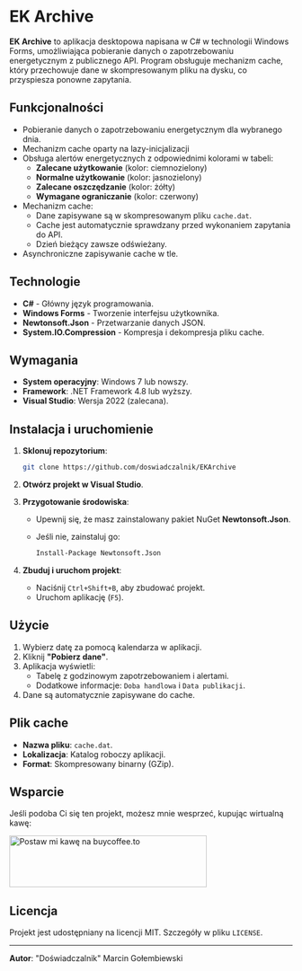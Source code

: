 # EK Archive

**EK Archive** to aplikacja desktopowa napisana w C# w technologii Windows Forms, umożliwiająca pobieranie danych o zapotrzebowaniu energetycznym z publicznego API. Program obsługuje mechanizm cache, który przechowuje dane w skompresowanym pliku na dysku, co przyspiesza ponowne zapytania.

## Funkcjonalności

- Pobieranie danych o zapotrzebowaniu energetycznym dla wybranego dnia.
- Mechanizm cache oparty na lazy-inicjalizacji
- Obsługa alertów energetycznych z odpowiednimi kolorami w tabeli:
  - **Zalecane użytkowanie** (kolor: ciemnozielony)
  - **Normalne użytkowanie** (kolor: jasnozielony)
  - **Zalecane oszczędzanie** (kolor: żółty)
  - **Wymagane ograniczanie** (kolor: czerwony)
- Mechanizm cache:
  - Dane zapisywane są w skompresowanym pliku `cache.dat`.
  - Cache jest automatycznie sprawdzany przed wykonaniem zapytania do API.
  - Dzień bieżący zawsze odświeżany.
- Asynchroniczne zapisywanie cache w tle.

## Technologie

- **C#** - Główny język programowania.
- **Windows Forms** - Tworzenie interfejsu użytkownika.
- **Newtonsoft.Json** - Przetwarzanie danych JSON.
- **System.IO.Compression** - Kompresja i dekompresja pliku cache.

## Wymagania

- **System operacyjny**: Windows 7 lub nowszy.
- **Framework**: .NET Framework 4.8 lub wyższy.
- **Visual Studio**: Wersja 2022 (zalecana).

## Instalacja i uruchomienie

1. **Sklonuj repozytorium**:
   
   ```bash
   git clone https://github.com/doswiadczalnik/EKArchive
   ```

2. **Otwórz projekt w Visual Studio**.

3. **Przygotowanie środowiska**:
   
   - Upewnij się, że masz zainstalowany pakiet NuGet **Newtonsoft.Json**.
   
   - Jeśli nie, zainstaluj go:
     
     ```bash
     Install-Package Newtonsoft.Json
     ```

4. **Zbuduj i uruchom projekt**:
   
   - Naciśnij `Ctrl+Shift+B`, aby zbudować projekt.
   - Uruchom aplikację (`F5`).

## Użycie

1. Wybierz datę za pomocą kalendarza w aplikacji.
2. Kliknij **"Pobierz dane"**.
3. Aplikacja wyświetli:
   - Tabelę z godzinowym zapotrzebowaniem i alertami.
   - Dodatkowe informacje: `Doba handlowa` i `Data publikacji`.
4. Dane są automatycznie zapisywane do cache.

## Plik cache

- **Nazwa pliku**: `cache.dat`.
- **Lokalizacja**: Katalog roboczy aplikacji.
- **Format**: Skompresowany binarny (GZip).

## Wsparcie

Jeśli podoba Ci się ten projekt, możesz mnie wesprzeć, kupując wirtualną kawę:

<a href="https://buycoffee.to/doswiadczalnik" target="_blank"><img src="https://buycoffee.to/img/share-button-primary.png" style="width: 351px; height: 92px" alt="Postaw mi kawę na buycoffee.to"></a>

## Licencja

Projekt jest udostępniany na licencji MIT. Szczegóły w pliku `LICENSE`.

---

**Autor**: "Doświadczalnik" Marcin Gołembiewski

